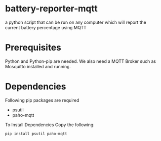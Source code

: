 # battery-reporter-mqtt
a python script that can be run on any computer which will report the current battery percentage using MQTT

# Prerequisites
Python and Python-pip are needed. We also need a MQTT Broker such as Mosquitto installed and running.

# Dependencies 
Following pip packages are required 
+ psutil
+ paho-mqtt

To Install Dependencies Copy the following
```
pip install psutil paho-mqtt
```
